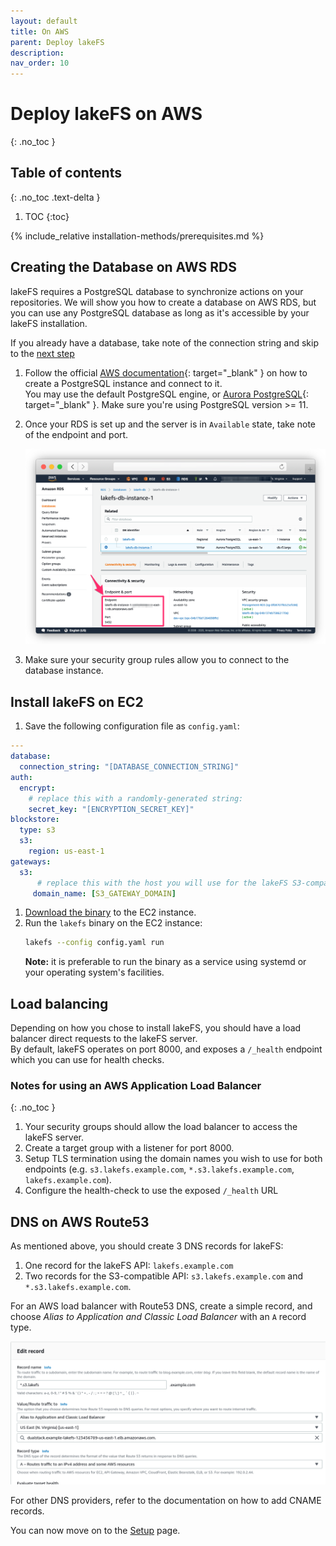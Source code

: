 ```yaml
---
layout: default
title: On AWS
parent: Deploy lakeFS
description: 
nav_order: 10
---
```


# Deploy lakeFS on AWS
{: .no_toc }

## Table of contents
{: .no_toc .text-delta }

1. TOC
{:toc}

{% include_relative installation-methods/prerequisites.md %}

## Creating the Database on AWS RDS
lakeFS requires a PostgreSQL database to synchronize actions on your repositories.
We will show you how to create a database on AWS RDS, but you can use any PostgreSQL database as long as it's accessible by your lakeFS installation.

If you already have a database, take note of the connection string and skip to the [next step](#install-lakefs-on-ec2)

1. Follow the official [AWS documentation](https://docs.aws.amazon.com/AmazonRDS/latest/UserGuide/CHAP_GettingStarted.CreatingConnecting.PostgreSQL.html){: target="_blank" } on how to create a PostgreSQL instance and connect to it.  
   You may use the default PostgreSQL engine, or [Aurora PostgreSQL](https://docs.aws.amazon.com/AmazonRDS/latest/AuroraUserGuide/Aurora.AuroraPostgreSQL.html){: target="_blank" }. Make sure you're using PostgreSQL version >= 11.
2. Once your RDS is set up and the server is in `Available` state, take note of the endpoint and port.

   ![RDS Connection String](../assets/img/rds_conn.png)

3. Make sure your security group rules allow you to connect to the database instance.

## Install lakeFS on EC2
1. Save the following configuration file as `config.yaml`:
```yaml
---
database:
  connection_string: "[DATABASE_CONNECTION_STRING]"
auth:
  encrypt:
    # replace this with a randomly-generated string:
    secret_key: "[ENCRYPTION_SECRET_KEY]"
blockstore:
  type: s3
  s3:
    region: us-east-1
gateways:
  s3:
      # replace this with the host you will use for the lakeFS S3-compatible endpoint:
     domain_name: [S3_GATEWAY_DOMAIN]
```
1. [Download the binary](../index.md#downloads) to the EC2 instance.
1. Run the `lakefs` binary on the EC2 instance:
   ```bash
   lakefs --config config.yaml run
   ```
   **Note:** it is preferable to run the binary as a service using systemd or your operating system's facilities.

## Load balancing
Depending on how you chose to install lakeFS, you should have a load balancer direct requests to the lakeFS server.  
By default, lakeFS operates on port 8000, and exposes a `/_health` endpoint which you can use for health checks.

### Notes for using an AWS Application Load Balancer
{: .no_toc }

1. Your security groups should allow the load balancer to access the lakeFS server.
1. Create a target group with a listener for port 8000.
1. Setup TLS termination using the domain names you wish to use for both endpoints (e.g. `s3.lakefs.example.com`, `*.s3.lakefs.example.com`, `lakefs.example.com`).
1. Configure the health-check to use the exposed `/_health` URL

## DNS on AWS Route53
As mentioned above, you should create 3 DNS records for lakeFS:
1. One record for the lakeFS API: `lakefs.example.com`
1. Two records for the S3-compatible API: `s3.lakefs.example.com` and `*.s3.lakefs.example.com`.

For an AWS load balancer with Route53 DNS, create a simple record, and choose *Alias to Application and Classic Load Balancer* with an `A` record type.

![Configuring a simple record in Route53](../assets/img/route53.png)

For other DNS providers, refer to the documentation on how to add CNAME records.

You can now move on to the [Setup](setup.md) page.
